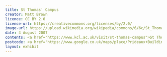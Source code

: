 ```yaml
---
title: St Thomas' Campus
creator: Matt Brown
licence: CC BY 2.0
licence-url: https://creativecommons.org/licenses/by/2.0/
image-url: https://upload.wikimedia.org/wikipedia/commons/6/6c/St_Thomas_Hospital_from_the_Thames.jpg
date: 4 August 2007
contents: <a href="https://www.kcl.ac.uk/visit/st-thomas-campus">St Thomas' Campus</a> is located on the south bank of the Thames in the London Borough of Lambeth, directly across from Big Ben and the Houses of Parliament. The campus is adjacent to Westminster Bridge, which leads to Westminster Station. The <a href="https://www.florence-nightingale.co.uk">Nightingale Memorial</a> and <a href="https://www.guysandstthomas.nhs.uk">St Thomas' Hospital</a>, as well as the Departments of Further Education, Dentistry, and <a href="https://www.kcl.ac.uk/slcps/our-departments/department-of-twin-research-genetic-epidemiology">Twin Research & Genetic Epidemiology</a>, are all located on this campus <a href="https://en.wikipedia.org/wiki/King%27s_College_London">[1]</a>. Students can stroll north along the south bank from the St Thomas campus and be at the Waterloo campus in a few minutes.
postcode: <a href="https://www.google.co.uk/maps/place/Prideaux+Building+(King's+College+London,+St+Thomas'+Campus)/@51.4963216,-0.1223162,17z/data=!3m1!4b1!4m5!3m4!1s0x487604c0e3d3a105:0xfb22b71fd5d25a1b!8m2!3d51.4963183!4d-0.1201275">SE1 7EH</a>
layout: exhibit
---
```


